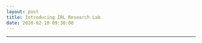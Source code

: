 ```yaml
---
layout: post
title: Introducing IRL Research Lab
date: 2020-02-10 09:30:00
---
```


<!-- 
Hey welcome and thanks for visiting. 8



Some projects I'd love to work on:

 - Agtech. Feeding the world in the face of climate change
 - Biotech.
 - Mental health innovations. I think psychedelic therapies (psilocybin, MDMA, ) are profoundly transformative
 - Woo woo shit aka Goopy stuff. supplements are a x billion 
 - infrastructure - what do i even mean by this?
 - space - What are theImagine being born on Mars. You've never  would a child born on mars 

#### Future research interests include: 
Agtech, biotech, mental health innovations, 5G, infrastructure, climate change resilience, psilocybin/MDMA/ketamine startups, privacy/security, woo woo shit. 
 -->



***

